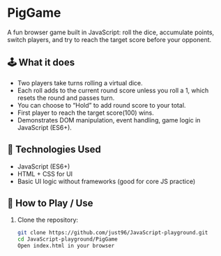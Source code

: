 # PigGame

A fun browser game built in JavaScript: roll the dice, accumulate points, switch players, and try to reach the target score before your opponent.

## 🕹 What it does

- Two players take turns rolling a virtual dice.  
- Each roll adds to the current round score unless you roll a 1, which resets the round and passes turn.  
- You can choose to “Hold” to add round score to your total.  
- First player to reach the target score(100) wins. 
- Demonstrates DOM manipulation, event handling, game logic in JavaScript (ES6+).

## 🎯 Technologies Used

- JavaScript (ES6+)  
- HTML + CSS for UI  
- Basic UI logic without frameworks (good for core JS practice)  

## 🚀 How to Play / Use

1. Clone the repository:
   ```bash
   git clone https://github.com/just96/JavaScript-playground.git
   cd JavaScript-playground/PigGame
   Open index.html in your browser
